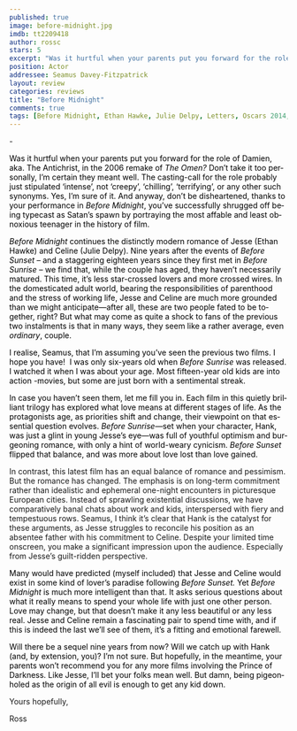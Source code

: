 ```yaml
---
published: true
image: before-midnight.jpg
imdb: tt2209418
author: rossc
stars: 5
excerpt: "Was it hurtful when your parents put you forward for the role of Damien, aka. The Antichrist, in the 2006 remake of <em>The Omen?</em> Don&rsquo;t take it too personally, I&rsquo;m certain they meant well. The casting-call for the role probably just stipulated &lsquo;intense&rsquo;, not &lsquo;creepy&rsquo;, &lsquo;chilling&rsquo;, &lsquo;terrifying&rsquo;, or any other such synonyms. Yes, I&rsquo;m sure of it. And anyway, don&rsquo;t be disheartened, thanks to your performance in <em>Before Midnight</em>, you&rsquo;ve successfully shrugged off being typecast as Satan&rsquo;s spawn by portraying the most affable and least obnoxious teenager in the history of film."
position: Actor
addressee: Seamus Davey-Fitzpatrick
layout: review
categories: reviews
title: "Before Midnight"
comments: true
tags: [Before Midnight, Ethan Hawke, Julie Delpy, Letters, Oscars 2014, Richard Linklater, Sequel]
---
```

-<p><span style="color:black;" lang="EN-GB"> Was it hurtful when your parents put you forward for the role of Damien, aka. The Antichrist, in the 2006 remake of <em>The Omen?</em> Don&rsquo;t take it too personally, I&rsquo;m certain they meant well. The casting-call for the role probably just stipulated &lsquo;intense&rsquo;, not &lsquo;creepy&rsquo;, &lsquo;chilling&rsquo;, &lsquo;terrifying&rsquo;, or any other such synonyms. Yes, I&rsquo;m sure of it. And anyway, don&rsquo;t be disheartened, thanks to your performance in <em>Before Midnight</em>, you&rsquo;ve successfully shrugged off being typecast as Satan&rsquo;s spawn by portraying the most affable and least obnoxious teenager in the history of film.<em> </em></span></p>
<p><em><span style="color:black;" lang="EN-GB"> Before Midnight </span></em><span style="color:black;" lang="EN-GB">continues the distinctly modern romance of Jesse (Ethan Hawke) and Celine (Julie Delpy). Nine years after the events of <em>Before Sunset &ndash; </em>and a staggering eighteen years since they first met in <em>Before Sunrise &ndash; </em>we find that, while the couple has aged, they haven&rsquo;t necessarily matured. This time, it&rsquo;s less star-crossed lovers and more crossed wires. In the domesticated adult world, bearing the responsibilities of parenthood and the stress of working life, Jesse and Celine are much more grounded than we might anticipate&mdash;after all, these are two people fated to be together, right? But what may come as quite a shock to fans of the previous two instalments is that in many ways, they seem like a rather average, even <em>ordinary</em>, couple. </span></p>
<p><span style="color:black;" lang="EN-GB"> I realise, Seamus, that I&#8217;m assuming you&#8217;ve seen the previous two films. I hope you have!&nbsp; I was only six-years old when <em>Before Sunrise </em>was released. I watched it when I was about your age. Most fifteen-year old kids are into action -movies, but some are just born with a sentimental streak.</span></p>
<p><span style="color:black;" lang="EN-GB"> In case you haven&#8217;t seen them, let me fill you in. Each film in this quietly brilliant trilogy has explored what love means at different stages of life. As the protagonists age, as priorities shift and change, their viewpoint on that essential question evolves. <em>Before Sunrise&mdash;</em>set when your character, Hank, was just a glint in young Jesse&#8217;s eye&mdash;was full of youthful optimism and burgeoning romance, with only a hint of world-weary cynicism. <em>Before Sunset </em>flipped that balance, and was more about love lost than love gained. </span></p>
<p>In contrast, this latest film has an equal balance of romance and pessimism. But the romance has changed. The emphasis is on long-term commitment rather than idealistic and ephemeral one-night encounters in picturesque European cities. Instead of sprawling existential discussions, we have comparatively banal chats about work and kids, interspersed with fiery and tempestuous rows. Seamus, I think it&rsquo;s clear that Hank is the catalyst for these arguments, as Jesse struggles to reconcile his position as an absentee father with his commitment to Celine. Despite your limited time onscreen, you make a significant impression upon the audience. Especially from Jesse&#8217;s guilt-ridden perspective.</p>
<p><span style="color:black;" lang="EN-GB"> Many would have predicted (myself included) that Jesse and Celine would exist in some kind of lover&#8217;s paradise following<em> Before Sunset. </em>Yet <em>Before Midnight </em>is much more intelligent than that. It asks serious questions about what it really means to spend your whole life with just one other person. Love may change, but that doesn&rsquo;t make it any less beautiful or any less real. Jesse and Celine remain a fascinating pair to spend time with, and if this is indeed the last we&rsquo;ll see of them, it&rsquo;s a fitting and emotional farewell.</span></p>
<p><span style="color:black;" lang="EN-GB"> Will there be a sequel nine years from now? Will we catch up with Hank (and, by extension, you)? I&rsquo;m not sure. But hopefully, in the meantime, your parents won&#8217;t recommend you for any more films involving the Prince of Darkness. Like Jesse, I&#8217;ll bet your folks mean well. But damn, being pigeonholed as the origin of all evil is enough to get any kid down.</span></p>
<p>Yours hopefully,</p>
<p>Ross</p>
